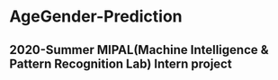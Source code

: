 # AgeGender-Prediction

## 2020-Summer MIPAL(Machine Intelligence &amp; Pattern Recognition Lab) Intern project
